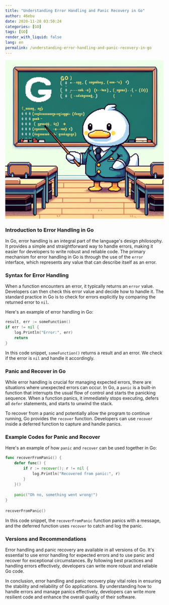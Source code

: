 ```yaml
---
title: "Understanding Error Handling and Panic Recovery in Go"
author: 46ebu
date: 2020-11-28 03:50:24 
categories: [GO]
tags: [GO]
render_with_liquid: false
lang: en
permalink: /understanding-error-handling-and-panic-recovery-in-go
---
```


![Intro](/assets/img/post/go.png)
### Introduction to Error Handling in Go
In Go, error handling is an integral part of the language's design philosophy. It provides a simple and straightforward way to handle errors, making it easier for developers to write robust and reliable code. The primary mechanism for error handling in Go is through the use of the `error` interface, which represents any value that can describe itself as an error.

### Syntax for Error Handling
When a function encounters an error, it typically returns an `error` value. Developers can then check this error value and decide how to handle it. The standard practice in Go is to check for errors explicitly by comparing the returned error to `nil`.

Here's an example of error handling in Go:

```go
result, err := someFunction()
if err != nil {
    log.Println("Error:", err)
    return
}
```
In this code snippet, `someFunction()` returns a result and an error. We check if the error is `nil` and handle it accordingly.

### Panic and Recover in Go
While error handling is crucial for managing expected errors, there are situations where unexpected errors can occur. In Go, a `panic` is a built-in function that interrupts the usual flow of control and starts the panicking sequence. When a function panics, it immediately stops executing, defers all `defer` statements, and starts to unwind the stack.

To recover from a panic and potentially allow the program to continue running, Go provides the `recover` function. Developers can use `recover` inside a deferred function to capture and handle panics.

### Example Codes for Panic and Recover
Here's an example of how `panic` and `recover` can be used together in Go:

```go
func recoverFromPanic() {
    defer func() {
        if r := recover(); r != nil {
            log.Println("Recovered from panic:", r)
        }
    }()
    
    panic("Oh no, something went wrong!")
}

recoverFromPanic()
```

In this code snippet, the `recoverFromPanic` function panics with a message, and the deferred function uses `recover` to catch and log the panic.

### Versions and Recommendations
Error handling and panic recovery are available in all versions of Go. It's essential to use error handling for expected errors and to use panic and recover for exceptional circumstances. By following best practices and handling errors effectively, developers can write more robust and reliable Go code.

In conclusion, error handling and panic recovery play vital roles in ensuring the stability and reliability of Go applications. By understanding how to handle errors and manage panics effectively, developers can write more resilient code and enhance the overall quality of their software.